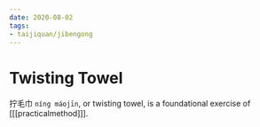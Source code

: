 ```yaml
---
date: 2020-08-02
tags:
- taijiquan/jibengong
---
```


# Twisting Towel

拧毛巾 `níng máojīn`, or twisting towel, is a foundational exercise of [[[practicalmethod]]].
